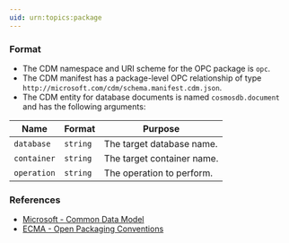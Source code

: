 ```yaml
---
uid: urn:topics:package
---
```


### Format

<p />

- The CDM namespace and URI scheme for the OPC package is `opc`.
- The CDM manifest has a package-level OPC relationship of type `http://microsoft.com/cdm/schema.manifest.cdm.json`.
- The CDM entity for database documents is named `cosmosdb.document` and has the following arguments:

<p />

| Name | Format | Purpose |
| - | - | - |
| `database` | `string` | The target database name. |
| `container` | `string` | The target container name. |
| `operation` | `string` | The operation to perform. |

<p />

### References

<p />

- [Microsoft - Common Data Model](https://learn.microsoft.com/en-us/common-data-model)
- [ECMA - Open Packaging Conventions](https://ecma-international.org/publications-and-standards/standards/ecma-376)
